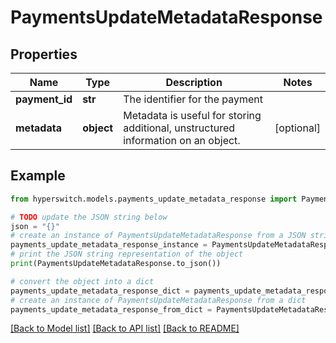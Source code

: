 # PaymentsUpdateMetadataResponse


## Properties

Name | Type | Description | Notes
------------ | ------------- | ------------- | -------------
**payment_id** | **str** | The identifier for the payment | 
**metadata** | **object** | Metadata is useful for storing additional, unstructured information on an object. | [optional] 

## Example

```python
from hyperswitch.models.payments_update_metadata_response import PaymentsUpdateMetadataResponse

# TODO update the JSON string below
json = "{}"
# create an instance of PaymentsUpdateMetadataResponse from a JSON string
payments_update_metadata_response_instance = PaymentsUpdateMetadataResponse.from_json(json)
# print the JSON string representation of the object
print(PaymentsUpdateMetadataResponse.to_json())

# convert the object into a dict
payments_update_metadata_response_dict = payments_update_metadata_response_instance.to_dict()
# create an instance of PaymentsUpdateMetadataResponse from a dict
payments_update_metadata_response_from_dict = PaymentsUpdateMetadataResponse.from_dict(payments_update_metadata_response_dict)
```
[[Back to Model list]](../README.md#documentation-for-models) [[Back to API list]](../README.md#documentation-for-api-endpoints) [[Back to README]](../README.md)


